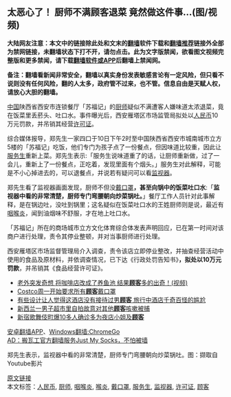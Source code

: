 <h2>太恶心了！ 厨师不满顾客退菜 竟然做这件事...(图/视频)</h2> <p class="notice"><b>大陆网友注意：本文中的链接除此处和文末的<a href="https://github.com/bannedbook/fanqiang" >翻墙</a>软件下载和<a href="https://github.com/killgcd/justmysocks/blob/master/README.md">翻墙推荐</a>链接外全部为禁网链接，未翻墙状态下打不开，请勿点击。此为文字版禁闻，欲看图文视频完整版和更多禁闻，请下载<a href="https://github.com/bannedbook/fanqiang">翻墙软件或APP</a>后翻墙上禁闻网。</p><p>备注：翻墙看新闻非常安全，翻墙以真实身份发表敏感言论有一定风险，但只看不说则没有任何风险，翻的人太多，政府管不过来，也不管。信息自由是天赋人权，请放心大胆的翻墙。</b></p>  <div class="entry"> <p></p> <p></p>  <p><span class='wp_keywordlink_affiliate'><a href="https://www.bannedbook.org/" title="中国" target="_blank">中国</a></span>陕西省西安市连锁餐厅「苏福记」的<a href="https://www.bannedbook.org/bnews/tag/%e5%8e%a8%e5%b8%88/" class="st_tag internal_tag" rel="tag" title="标签 厨师 下的日志">厨师</a>疑似不满遭客人嫌味道太浓退菜，竟在饭菜里丢菸头、吐口水。事件曝光后，西安雁塔区市场监管局拟处以<a href="https://www.bannedbook.org/bnews/tag/%e4%ba%ba%e6%b0%91%e5%b8%81/" class="st_tag internal_tag" rel="tag" title="标签 人民币 下的日志">人民币</a>10万元罚款，并吊销其经营<a href="https://www.bannedbook.org/bnews/tag/%E8%AE%B8%E5%8F%AF%E8%AF%81/" class="st_tag internal_tag" rel="tag" title="标签 许可证 下的日志">许可证</a>。</p> <p>综合媒体报导，郑先生一家四口于10日下午2时至中国陕西省西安市城南城市立方5楼的「苏福记」吃饭，他们专门为孩子点了一份餐点，但因味道比较重，因此让<a href="https://www.bannedbook.org/bnews/tag/%E6%9C%8D%E5%8A%A1%E7%94%9F/" class="st_tag internal_tag" rel="tag" title="标签 服务生 下的日志">服务生</a>重新上菜。郑先生表示:「服务生说味道重了的话，让厨师重新做，过了一会儿，重新上了一份餐点，正吃着，发现里面有个烟头。」服务生对此解释，可能是不小心掉进去的，可以退餐点，并说若有疑问可以看<a href="https://www.bannedbook.org/bnews/tag/%E7%9B%91%E8%A7%86%E5%99%A8/" class="st_tag internal_tag" rel="tag" title="标签 监视器 下的日志">监视器</a>。</p>  <p>郑先生看了监视器画面发现，厨师不但没<a href="https://www.bannedbook.org/bnews/tag/%E6%88%B4%E5%8F%A3%E7%BD%A9/" class="st_tag internal_tag" rel="tag" title="标签 戴口罩 下的日志">戴口罩</a><strong>，甚至向锅中的饭菜吐口水</strong>:「<strong>监视器中看的非常清楚，厨师专门弯腰朝向炒菜锅吐。</strong>」餐厅工作人员针对此事解释，是在锅边吐，没吐到锅里；这名疑似在饭菜吐口水的王姓厨师则是说，最近有<a href="https://www.bannedbook.org/bnews/tag/%e5%92%bd%e5%96%89%e7%82%8e/" class="st_tag internal_tag" rel="tag" title="标签 咽喉炎 下的日志">咽喉炎</a>，闻到油烟味不舒服，才在地上吐口水。</p> <p>「苏福记」所在的商场城市立方文化体育综合体发表声明回应，已在第一时间对该商户进行处理，责令其停业整顿，并对当事厨师进行处理。</p>  <p>西安雁塔区市场监督管理局介入调查，责令该店立即停业整改，并抽查经营活动中使用的食品及原材料，并依调查情况，已下达《行政处罚告知书》<strong>，拟处以10万元罚款</strong>，并吊销其《食品经营许可证》。</p> <ul class='op-related-articles' title='相关阅读'> <li><a href='https://www.bannedbook.org/bnews/funmedia/20200510/1325726.html' target='_blank'>老外突发奇想 将咖啡店改成了养鱼池 结果<b>顾客</b>多的出奇！(视频)</a></li> <li><a href='https://www.bannedbook.org/bnews/worldnews/usa/20200504/1323089.html' target='_blank'>Costco周一开始要求所有<b>顾客</b>戴口罩</a></li> <li><a href='https://www.bannedbook.org/bnews/comments/20200408/1308389.html' target='_blank'>有些设计让人觉得这酒店没有接待过男<b>顾客</b>  旅行中酒店千奇百怪的尴尬</a></li> <li><a href='https://www.bannedbook.org/bnews/baitai/20200406/1307313.html' target='_blank'>新西兰一男子超市里自拍故意对其他<b>顾客</b>咳嗽被捕</a></li> <li><a href='https://www.bannedbook.org/bnews/baitai/20200402/1305154.html' target='_blank'>新宿歌舞伎町爆10多人确诊多为夜店小姐及<b>顾客</b></a></li> </ul> <div class="texttj"> <a href="https://github.com/bannedbook/fanqiang/wiki/%E7%A6%81%E9%97%BB%E7%BD%91%E5%AE%89%E5%8D%93%E7%BF%BB%E5%A2%99%E6%96%B0%E9%97%BBAPP" target="_blank">安卓翻墙APP</a>、<a href="https://github.com/bannedbook/fanqiang/wiki/Chrome%E4%B8%80%E9%94%AE%E7%BF%BB%E5%A2%99%E5%8C%85" target="_blank">Windows翻墙:ChromeGo</a><br/> <a href="https://github.com/killgcd/justmysocks/blob/master/README.md" target="_blank">AD：搬瓦工官方翻墙服务Just My Socks，不怕被墙</a> </div><p>郑先生表示，监视器中看的非常清楚，厨师专门弯腰朝向炒菜锅吐。图：撷取自Youtube影片</p><a name='sharetosocial'></a>         <div><a href='https://www.bannedbook.org/bnews/cbnews/20200513/1327765.html'>原文链接</a></div>  </div><!--END ENTRY--> <div class="postfooter"> <div>本文标签：<a href="https://www.bannedbook.org/bnews/tag/%e4%ba%ba%e6%b0%91%e5%b8%81/" rel="tag">人民币</a>, <a href="https://www.bannedbook.org/bnews/tag/%e5%8e%a8%e5%b8%88/" rel="tag">厨师</a>, <a href="https://www.bannedbook.org/bnews/tag/%e5%92%bd%e5%96%89%e7%82%8e/" rel="tag">咽喉炎</a>, <a href="https://www.bannedbook.org/bnews/tag/%e5%96%89%e7%82%8e/" rel="tag">喉炎</a>, <a href="https://www.bannedbook.org/bnews/tag/%E6%88%B4%E5%8F%A3%E7%BD%A9/" rel="tag">戴口罩</a>, <a href="https://www.bannedbook.org/bnews/tag/%E6%9C%8D%E5%8A%A1%E7%94%9F/" rel="tag">服务生</a>, <a href="https://www.bannedbook.org/bnews/tag/%E7%9B%91%E8%A7%86%E5%99%A8/" rel="tag">监视器</a>, <a href="https://www.bannedbook.org/bnews/tag/%E8%AE%B8%E5%8F%AF%E8%AF%81/" rel="tag">许可证</a>, <a href="https://www.bannedbook.org/bnews/tag/%E9%A1%BE%E5%AE%A2/" rel="tag">顾客</a></div>  </div><!--END POSTFOOTER--> 